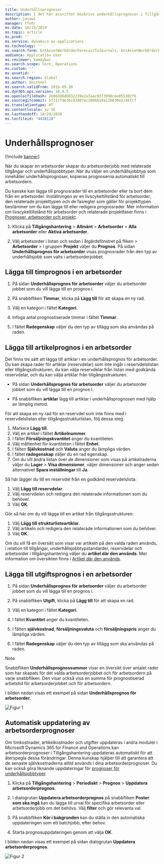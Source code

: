 ```yaml
---
title: Underhållsprognoser
description: I det här avsnittet beskrivs underhållsprognoser i Tillgångshantering.
author: josaw1
manager: tfehr
ms.date: 10/15/2019
ms.topic: article
ms.prod: ''
ms.service: dynamics-ax-applications
ms.technology: ''
ms.search.form: EntAssetWorkOrderForecastToJournals, EntAssetWorkOrderForecast
audience: Application User
ms.reviewer: kamaybac
ms.search.scope: Core, Operations
ms.custom: ''
ms.assetid: ''
ms.search.region: Global
ms.author: mkirknel
ms.search.validFrom: 2019-09-30
ms.dyn365.ops.version: 10.0.5
ms.openlocfilehash: 2686dd6db032239e2a3aac03f3998cee055302f6
ms.sourcegitcommit: 5f21cfde36c43887ec209bba4a12b830a1746fcf
ms.translationtype: HT
ms.contentlocale: sv-SE
ms.lasthandoff: 10/29/2020
ms.locfileid: "4438118"
---
```

# <a name="maintenance-forecasts"></a>Underhållsprognoser

[!include [banner](../../includes/banner.md)]



När du skapar en arbetsorder skapar du arbetsorderjobb med relaterade tillgångar och underhållsjobbtyper. När du väljer en underhållsjobbtyp som innehåller underhållsprognoser, kopieras prognoserna automatiskt till arbetsordern.

Du kanske kan lägga till prognosrader till en arbetsorder eller ta bort dem från en arbetsorder. Inställningen av en livscykeltillstånd för arbetsorder, den relaterade projekttypen och de fasregler som gäller för projekttypen bestämmer om du kan lägga till eller redigera prognosrader. Mer information om livscykeltillstånd för arbetsorder och relaterade projektfaser finns i [Prognoser, arbetsorder och projekt](../integration-to-project-management-and-accounting/forecasts-work-orders-and-projects.md).

1. Klicka på **Tillgångshantering** > **Allmänt** > **Arbetsorder** > **Alla arbetsorder** eller **Aktiva arbetsorder**.

2. Välj arbetsorder i listan och sedan i åtgärdsfönstret på fliken > **Arbetsorder** > i gruppen **Projekt** väljer du **Prognos**. På sidan **Underhållsprognos för arbetsorder** visas prognosrader från den typ av underhållsjobb som valts i arbetsorderjobbet.


## <a name="add-an-hours-forecast-to-a-work-order"></a>Lägga till timprognos i en arbetsorder

1. På sidan **Underhållsprognos för arbetsorder** väljer du arbetsorder jobbet som du vill lägga till en prognos i.

2. På snabbfliken **Timmar**, klicka på **Lägg till** för att skapa en ny rad.

3. Välj en kategori i fältet **Kategori**.

4. Infoga antal prognostiserade timmar i fältet **Timmar**.

5. I fältet **Radegenskap** väljer du den typ av tillägg som ska användas på raden.


## <a name="add-an-items-forecast-to-a-work-order"></a>Lägga till artikelprognos i en arbetsorder

Det finns tre sätt att lägga till artiklar i en underhållsprognos för arbetsorder. Du kan skapa rader för artiklar (reservdelar) som inte ingår i reservdelslistan eller tillgångsstrukturen, du kan välja reservdelar från listan med godkända reservdelar, och du kan välja artiklar från tillgångsstrukturen.

- På sidan **Underhållsprognos för arbetsorder** väljer du arbetsorder jobbet som du vill lägga till en prognos i.

- På snabbfliken **artiklar** lägg till artiklar i underhållsprognosen med hjälp av lämplig metod.

För att skapa en ny rad för en reservdel som inte finns med i reservdelslistan eller tillgångsstrukturlistan, följ dessa steg.

1. Markera **Lägg till**.
2. Välj en artikel i fältet **Artikelnummer**.
3. I fältet **Försäljningskvantitet** anger du kvantiteten.
4. Välj måttenhet för kvantiteten i fältet **Enhet**.
5. I fälten **Självkostnad** och **Valuta** anger du lämpliga värden.
6. I fältet **radegenskap** väljer du en rad egenskap.
7. Om du vill ändra listan över de dimensioner som visas på artikelraderna väljer du **Lager** > **Visa dimensioner**, väljer dimensioner och anger sedan alternativet **Spara inställningar** till **Ja**.

Så här lägger du till en reservdel från en godkänd reservdelslista:

1. Välj **Lägg till reservdelar**.
2. Välj reservdelen och redigera den relaterade informationen som du behöver.
3. Välj **OK**.

Gör så här om du vill lägga till en artikel från tillgångsstrukturen:

1. Välj **Lägg till strukturlisteartiklar**.
2. Välj artikeln och redigera den relaterade informationen som du behöver.
3. Välj **OK**.

Om du vill få en översikt som visar var artikeln på den valda raden används, i relation till tillgångar, underhållsjobbtypstandarder, reservdelar och arbetsorder i tillgångshantering väljer du **artikel där den används**. Mer information om översikten finns i [Artikel där den används](../controlling-and-reporting/item-where-used.md).


## <a name="add-an-expense-forecast-to-a-work-order"></a>Lägga till utgiftsprognos i en arbetsorder

1. På sidan **Underhållsprognos för arbetsorder** väljer du arbetsorder jobbet som du vill lägga till en prognos i.

2. På snabbfliken **Utgift**, klicka på **Lägg till** för att skapa en rad.

3. Välj en kategori i fältet **Kategori**.

4. I fältet **Kvantitet** anger du kvantiteten.

5. I fälten **självkostnad**, **försäljningsvaluta** och **försäljningspris** anger du lämpliga värden.

6. I fältet **Radegenskap** väljer du den typ av tillägg som ska användas på raden.

>[!NOTE]
>Snabbfliken **Underhållsprognossummor** visar en översikt över antalet rader som har skapats för det valda arbetsorderjobbet och för arbetsordern på varje snabbfliken. Den visar också visa en summa för prognostiserad arbetstid för arbetsorderjobbet och för arbetsordern.

I bilden nedan visas ett exempel på sidan **Underhållsprognos för arbetsorder**.

![Figur 1](media/06-work-orders.png)


## <a name="automatic-update-of-work-order-forecasts"></a>Automatisk uppdatering av arbetsorderprognoser

Om timkostnader, artikelkostnader och utgifter uppdateras i andra moduler i Microsoft Dynamics 365 for Finance and Operations kan arbetsorderprognoser i Tillgångshantering uppdateras automatiskt för att återspegla dessa förändringar. Denna kunskap hjälper till att garantera att de senaste självkostnaderna alltid används i dina arbetsorderprognoser. Du kan också göra liknande uppdateringar för [prognoser för underhållsjobbtyper](../setup-for-work-orders/job-groups-and-job-types-variants-trades-and-checklists.md).

1. Klicka på **Tillgångshantering** > **Periodiskt** > **Prognos** > **Uppdatera arbetsorderprognos**.

2. I dialogrutan **Uppdatera arbetsorderprognos** på snabbfliken **Poster som ska ingå** kan du lägga till urval för specifika arbetsorder eller arbetsorderjobb om det behövs. Välj **filter** och gör relevanta val.

3. På snabbfliken **Kör i bakgrunden** kan du ställa in den automatiska uppdateringen som ett batchjobb, efter behov.

4. Starta prognosuppdateringen genom att välja **OK**.


I bilden nedan visas ett exempel på sidan dialogrutan **Uppdatera arbetsorderprognos**.

![Figur 2](media/07-work-orders.png)
